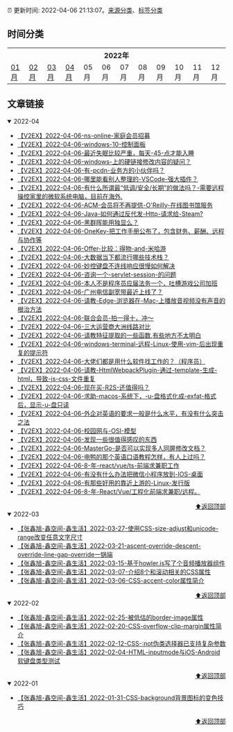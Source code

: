 :alarm_clock: 更新时间: 2022-04-06 21:13:07。[来源分类](./README.md)、[标签分类](./TAGS.md)

## 时间分类

<table>

<tr>
<th colspan="12">2022年</th>
</tr>
<tr>
<td><a href="#2022-01">01月</a></td>
<td><a href="#2022-02">02月</a></td>
<td><a href="#2022-03">03月</a></td>
<td><a href="#2022-04">04月</a></td>
<td>05月</td>
<td>06月</td>
<td>07月</td>
<td>08月</td>
<td>09月</td>
<td>10月</td>
<td>11月</td>
<td>12月</td>
</tr>

</table>

## 文章链接

<details open>
<summary id="2022-04">
 2022-04
</summary>


- [【V2EX】2022-04-06-ns-online-家庭会员招募](https://www.v2ex.com/t/845378) 
- [【V2EX】2022-04-06-windows-10-控制面板](https://www.v2ex.com/t/845377) 
- [【V2EX】2022-04-06-最近失眠比较严重，每天-45-点才能入睡](https://www.v2ex.com/t/845376) 
- [【V2EX】2022-04-06-windows-上的硬链接修改内容的疑问？](https://www.v2ex.com/t/845375) 
- [【V2EX】2022-04-06-有-pcdn-业务方的小伙伴吗？](https://www.v2ex.com/t/845374) 
- [【V2EX】2022-04-06-哪里能看别人整理的-VSCode-强大插件？](https://www.v2ex.com/t/845373) 
- [【V2EX】2022-04-06-有什么所谓最“低调/安全/长期”的做法吗？-需要远程操控家里的微软系统电脑，目前在海外.](https://www.v2ex.com/t/845371) 
- [【V2EX】2022-04-06-ACM-会员将不再提供-O'Reilly-在线图书馆服务](https://www.v2ex.com/t/845370) 
- [【V2EX】2022-04-06-Java-如何通过反代发-Http-请求给-Steam?](https://www.v2ex.com/t/845369) 
- [【V2EX】2022-04-06-黑群晖能用独显么？](https://www.v2ex.com/t/845368) 
- [【V2EX】2022-04-06-OneKey-把工作手册公布了，包含财务、薪酬、远程与协作等](https://www.v2ex.com/t/845367) 
- [【V2EX】2022-04-06-Offer-比较：得物-and-米哈游](https://www.v2ex.com/t/845365) 
- [【V2EX】2022-04-06-大数据当下都流行哪些技术栈？](https://www.v2ex.com/t/845364) 
- [【V2EX】2022-04-06-妙控键盘不连线响应很慢如何解决](https://www.v2ex.com/t/845362) 
- [【V2EX】2022-04-06-咨询一个-servlet-session-的问题](https://www.v2ex.com/t/845359) 
- [【V2EX】2022-04-06-本人不是程序员应届法务一个，吐槽游戏公司加班](https://www.v2ex.com/t/845358) 
- [【V2EX】2022-04-06-广州电信副宽带最近上线了？](https://www.v2ex.com/t/845355) 
- [【V2EX】2022-04-06-请教-Edge-浏览器在-Mac-上播放音视频没有声音的根治方法](https://www.v2ex.com/t/845352) 
- [【V2EX】2022-04-06-联合会员-拍一得十，冲～](https://www.v2ex.com/t/845351) 
- [【V2EX】2022-04-06-三大运营商大洲线路对比](https://www.v2ex.com/t/845350) 
- [【V2EX】2022-04-06-请教特征提取的一些函数,有些地方不太明白](https://www.v2ex.com/t/845349) 
- [【V2EX】2022-04-06-windows-terminal-远程-Linux-使用-vim-后出现重复的提示符](https://www.v2ex.com/t/845348) 
- [【V2EX】2022-04-06-大佬们都是用什么软件找工作的？（程序员）](https://www.v2ex.com/t/845346) 
- [【V2EX】2022-04-06-请教-HtmlWebpackPlugin-通过-template-生成-html，导致-js-css-文件重复](https://www.v2ex.com/t/845345) 
- [【V2EX】2022-04-06-现在买-R2S-还值得吗？](https://www.v2ex.com/t/845344) 
- [【V2EX】2022-04-06-求助-macos-系统下，-u-盘格式化成-exfat-格式后，显示-u-盘只读](https://www.v2ex.com/t/845343) 
- [【V2EX】2022-04-06-外企对英语的要求一般是什么水平，有没有什么突击之法](https://www.v2ex.com/t/845342) 
- [【V2EX】2022-04-06-校园网与-OSI-模型](https://www.v2ex.com/t/845340) 
- [【V2EX】2022-04-06-发现一些很值得感叹的东西](https://www.v2ex.com/t/845339) 
- [【V2EX】2022-04-06-MasterGo-是否可以实现多人同屏修改文档？](https://www.v2ex.com/t/845335) 
- [【V2EX】2022-04-06-电鸭的那个英语口语教程怎样，有人上过吗？](https://www.v2ex.com/t/845334) 
- [【V2EX】2022-04-06-8-年-react/vue/ts-前端求兼职工作](https://www.v2ex.com/t/845333) 
- [【V2EX】2022-04-06-有没有什么办法把微信小程序放到-IOS-桌面](https://www.v2ex.com/t/845332) 
- [【V2EX】2022-04-06-有那些好用的靠近上游的-Linux-发行版](https://www.v2ex.com/t/845331) 
- [【V2EX】2022-04-06-8-年-React/Vue/工程化前端求兼职/远程。](https://www.v2ex.com/t/845330) 

<div align="right"><a href="#时间分类">⬆返回顶部</a></div>
</details>

<details open>
<summary id="2022-03">
 2022-03
</summary>


- [【张鑫旭-鑫空间-鑫生活】2022-03-27-使用CSS-size-adjust和unicode-range改变任意文字尺寸](https://www.zhangxinxu.com/wordpress/2022/03/css-size-adjust-font-unicode-range/) 
- [【张鑫旭-鑫空间-鑫生活】2022-03-21-ascent-override-descent-override-line-gap-override一锅端](https://www.zhangxinxu.com/wordpress/2022/03/css-ascent-override-descent/) 
- [【张鑫旭-鑫空间-鑫生活】2022-03-15-基于howler.js写了个音频播放器组件](https://www.zhangxinxu.com/wordpress/2022/03/howler-js-audio-player/) 
- [【张鑫旭-鑫空间-鑫生活】2022-03-07-介绍8个和滚动相关的CSS属性](https://www.zhangxinxu.com/wordpress/2022/03/10-css-scroll-scrollbar/) 
- [【张鑫旭-鑫空间-鑫生活】2022-03-06-CSS-accent-color属性简介](https://www.zhangxinxu.com/wordpress/2022/03/css-accent-color/) 

<div align="right"><a href="#时间分类">⬆返回顶部</a></div>
</details>

<details open>
<summary id="2022-02">
 2022-02
</summary>


- [【张鑫旭-鑫空间-鑫生活】2022-02-25-被低估的border-image属性](https://www.zhangxinxu.com/wordpress/2022/02/css-border-image-tap-highlight/) 
- [【张鑫旭-鑫空间-鑫生活】2022-02-20-CSS-overflow-clip-margin属性简介](https://www.zhangxinxu.com/wordpress/2022/02/css-overflow-clip-margin/) 
- [【张鑫旭-鑫空间-鑫生活】2022-02-12-CSS-:not伪类选择器已支持复杂参数](https://www.zhangxinxu.com/wordpress/2022/02/css-not-pseudo-class-list-argument/) 
- [【张鑫旭-鑫空间-鑫生活】2022-02-04-HTML-inputmode与iOS-Android软键盘类型测试](https://www.zhangxinxu.com/wordpress/2022/02/html-inputmode-keyboard/) 

<div align="right"><a href="#时间分类">⬆返回顶部</a></div>
</details>

<details open>
<summary id="2022-01">
 2022-01
</summary>


- [【张鑫旭-鑫空间-鑫生活】2022-01-31-CSS-background背景图标的变色技巧](https://www.zhangxinxu.com/wordpress/2022/01/css-background-image-color/) 

<div align="right"><a href="#时间分类">⬆返回顶部</a></div>
</details>

